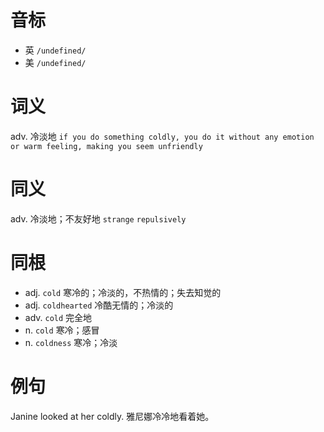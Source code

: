 # 音标

- 英 `/undefined/`
- 美 `/undefined/`

# 词义

adv. 冷淡地
`if you do something coldly, you do it without any emotion or warm feeling, making you seem unfriendly`

# 同义

adv. 冷淡地；不友好地
`strange` `repulsively`

# 同根

- adj. `cold` 寒冷的；冷淡的，不热情的；失去知觉的
- adj. `coldhearted` 冷酷无情的；冷淡的
- adv. `cold` 完全地
- n. `cold` 寒冷；感冒
- n. `coldness` 寒冷；冷淡

# 例句

Janine looked at her coldly.
雅尼娜冷冷地看着她。


